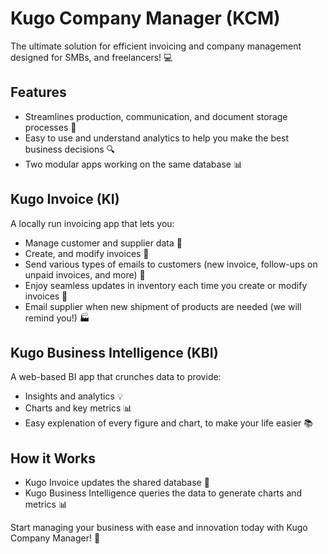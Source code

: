 # Kugo Company Manager (KCM)
The ultimate solution for efficient invoicing and company management designed for SMBs, and freelancers! 💻

## Features
- Streamlines production, communication, and document storage processes 🚀
- Easy to use and understand analytics to help you make the best business decisions 🔍
- Two modular apps working on the same database 📊

## Kugo Invoice (KI)
A locally run invoicing app that lets you:
- Manage customer and supplier data 📝
- Create, and modify invoices 💸
- Send various types of emails to customers (new invoice, follow-ups on unpaid invoices, and more) 📧
- Enjoy seamless updates in inventory each time you create or modify invoices 🧾
- Email supplier when new shipment of products are needed (we will remind you!) 🏭

## Kugo Business Intelligence (KBI)
A web-based BI app that crunches data to provide:
- Insights and analytics 💡
- Charts and key metrics 📊
- Easy explenation of every figure and chart, to make your life easier 📚 

## How it Works
- Kugo Invoice updates the shared database 💾
- Kugo Business Intelligence queries the data to generate charts and metrics 📊

Start managing your business with ease and innovation today with Kugo Company Manager! 🚀
